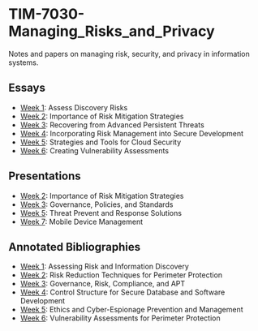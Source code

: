 # TIM-7030-Managing_Risks_and_Privacy

Notes and papers on managing risk, security, and privacy in information systems.

## Essays

- [Week 1](Week1_RiskAssessment/BachmeierNTIM7030-1.docx): Assess Discovery Risks
- [Week 2](Week2_RiskManagement/BachmeierNTIM7030-2.docx): Importance of Risk Mitigation Strategies
- [Week 3](Week3_APT/BachmeierNTIM7030-3.docx): Recovering from Advanced Persistent Threats
- [Week 4](Week4_SecureDevelopment/BachmeierNTIM7030-4.docx): Incorporating Risk Management into Secure Development
- [Week 5](Week5_CloudThreats/BachmeierNTIM7030-5.docx): Strategies and Tools for Cloud Security
- [Week 6](Week6_VulnerabilityAssess/BachmeierNTIM7030-6.docx): Creating Vulnerability Assessments

## Presentations

- [Week 2](Week2_RiskManagement/BachmeierNTIM7030-2.pptx): Importance of Risk Mitigation Strategies
- [Week 3](Week3_APT/BachmeierNTIM7030-3.pptx): Governance, Policies, and Standards
- [Week 5](Week5_CloudThreats/BachmeierNTIM7030-5.pptx): Threat Prevent and Response Solutions
- [Week 7](Week7_MasterDataMgmt/BachmeierNTIM7030-7.pptx): Mobile Device Management

## Annotated Bibliographies

- [Week 1](Week1_RiskAssessment/Readings): Assessing Risk and Information Discovery
- [Week 2](Week2_RiskManagement/Readings): Risk Reduction Techniques for Perimeter Protection
- [Week 3](Week3_APT/Readings): Governance, Risk, Compliance, and APT
- [Week 4](Week4_SecureDevelopment/Readings): Control Structure for Secure Database and Software Development
- [Week 5](Week5_CloudThreats/Readings): Ethics and Cyber-Espionage Prevention and Management
- [Week 6](Week6_VulnerabilityAssess/Readings): Vulnerability Assessments for Perimeter Protection
